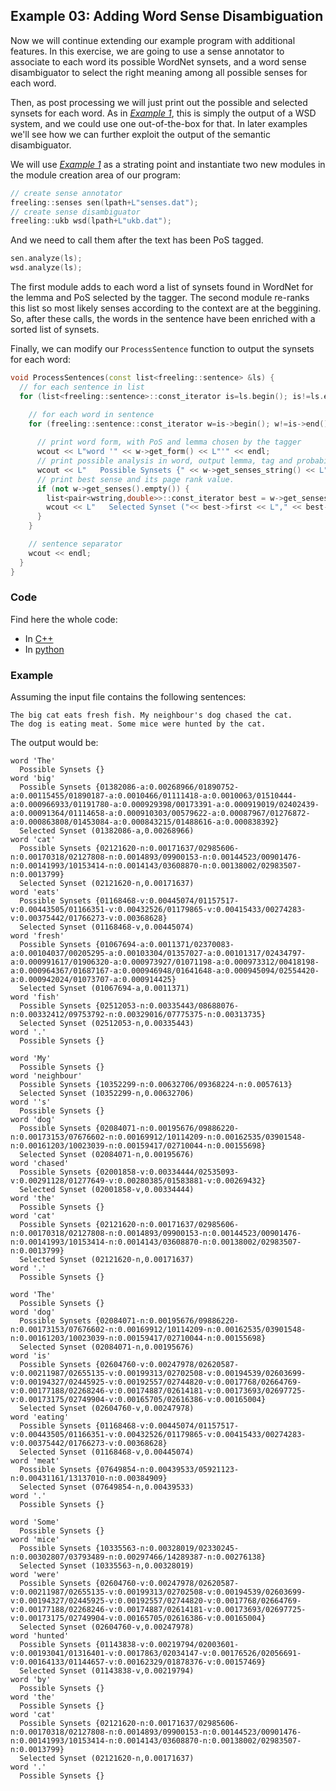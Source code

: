 
## Example 03: Adding Word Sense Disambiguation

Now we will continue extending our example program with additional features. In this exercise, we are going to use a sense annotator to associate to each word its possible WordNet synsets, and a word sense disambiguator to select the right meaning among all possible senses for each word.

Then, as post processing we will just print out the possible and selected synsets for each word.
As in [*Example 1*](example01.md), this is simply the output of a WSD system, and we could use one out-of-the-box for that. 
In later examples we'll see how we can further exploit the output of the semantic disambiguator.

We will use [*Example 1*](example01.md) as a strating point and instantiate two new modules in the module creation area of our program:
```C++
// create sense annotator
freeling::senses sen(lpath+L"senses.dat");
// create sense disambiguator
freeling::ukb wsd(lpath+L"ukb.dat");
```

And we need to call them after the text has been PoS tagged.
```C++
sen.analyze(ls);
wsd.analyze(ls);
```

The first module adds to each word a list of synsets found in WordNet for the lemma and PoS selected by the tagger. The second module re-ranks this list so most likely senses according to the context are at the beggining.
So, after these calls, the words in the sentence have been enriched with a sorted list of synsets.

Finally, we can modify our `ProcessSentence` function to output the synsets for each word:
```C++
void ProcessSentences(const list<freeling::sentence> &ls) {
  // for each sentence in list
  for (list<freeling::sentence>::const_iterator is=ls.begin(); is!=ls.end(); ++is) {

    // for each word in sentence
    for (freeling::sentence::const_iterator w=is->begin(); w!=is->end(); ++w) {
      
      // print word form, with PoS and lemma chosen by the tagger
      wcout << L"word '" << w->get_form() << L"'" << endl;
      // print possible analysis in word, output lemma, tag and probability
      wcout << L"   Possible Synsets {" << w->get_senses_string() << L"}" << endl;
      // print best sense and its page rank value.
	  if (not w->get_senses().empty()) {
        list<pair<wstring,double>>::const_iterator best = w->get_senses().begin();
        wcout << L"   Selected Synset ("<< best->first << L"," << best->second << L")"<< endl;
	  }
    }

    // sentence separator
    wcout << endl;
  }
}
```


### Code

Find here the whole code:

* In [C++](code/example03.cc.md)
* In [python](code/example03.py.md)


### Example

Assuming the input file contains the following sentences:

    The big cat eats fresh fish. My neighbour's dog chased the cat.
    The dog is eating meat. Some mice were hunted by the cat.

The output would be:
```
word 'The'
  Possible Synsets {}
word 'big'
  Possible Synsets {01382086-a:0.00268966/01890752-a:0.00115455/01890187-a:0.0010466/01111418-a:0.0010063/01510444-a:0.000966933/01191780-a:0.000929398/00173391-a:0.000919019/02402439-a:0.00091364/01114658-a:0.000910303/00579622-a:0.00087967/01276872-a:0.000863808/01453084-a:0.000843215/01488616-a:0.000838392}
  Selected Synset (01382086-a,0.00268966)
word 'cat'
  Possible Synsets {02121620-n:0.00171637/02985606-n:0.00170318/02127808-n:0.0014893/09900153-n:0.00144523/00901476-n:0.00141993/10153414-n:0.0014143/03608870-n:0.00138002/02983507-n:0.0013799}
  Selected Synset (02121620-n,0.00171637)
word 'eats'
  Possible Synsets {01168468-v:0.00445074/01157517-v:0.00443505/01166351-v:0.00432526/01179865-v:0.00415433/00274283-v:0.00375442/01766273-v:0.00368628}
  Selected Synset (01168468-v,0.00445074)
word 'fresh'
  Possible Synsets {01067694-a:0.0011371/02370083-a:0.00104037/00205295-a:0.00103304/01357027-a:0.00101317/02434797-a:0.000991617/01906320-a:0.000973927/01071198-a:0.000973312/00418198-a:0.000964367/01687167-a:0.000946948/01641648-a:0.000945094/02554420-a:0.000942024/01073707-a:0.000914425}
  Selected Synset (01067694-a,0.0011371)
word 'fish'
  Possible Synsets {02512053-n:0.00335443/08688076-n:0.00332412/09753792-n:0.00329016/07775375-n:0.00313735}
  Selected Synset (02512053-n,0.00335443)
word '.'
  Possible Synsets {}

word 'My'
  Possible Synsets {}
word 'neighbour'
  Possible Synsets {10352299-n:0.00632706/09368224-n:0.0057613}
  Selected Synset (10352299-n,0.00632706)
word ''s'
  Possible Synsets {}
word 'dog'
  Possible Synsets {02084071-n:0.00195676/09886220-n:0.00173153/07676602-n:0.00169912/10114209-n:0.00162535/03901548-n:0.00161203/10023039-n:0.00159417/02710044-n:0.00155698}
  Selected Synset (02084071-n,0.00195676)
word 'chased'
  Possible Synsets {02001858-v:0.00334444/02535093-v:0.00291128/01277649-v:0.00280385/01583881-v:0.00269432}
  Selected Synset (02001858-v,0.00334444)
word 'the'
  Possible Synsets {}
word 'cat'
  Possible Synsets {02121620-n:0.00171637/02985606-n:0.00170318/02127808-n:0.0014893/09900153-n:0.00144523/00901476-n:0.00141993/10153414-n:0.0014143/03608870-n:0.00138002/02983507-n:0.0013799}
  Selected Synset (02121620-n,0.00171637)
word '.'
  Possible Synsets {}

word 'The'
  Possible Synsets {}
word 'dog'
  Possible Synsets {02084071-n:0.00195676/09886220-n:0.00173153/07676602-n:0.00169912/10114209-n:0.00162535/03901548-n:0.00161203/10023039-n:0.00159417/02710044-n:0.00155698}
  Selected Synset (02084071-n,0.00195676)
word 'is'
  Possible Synsets {02604760-v:0.00247978/02620587-v:0.00211987/02655135-v:0.00199313/02702508-v:0.00194539/02603699-v:0.00194327/02445925-v:0.00192557/02744820-v:0.0017768/02664769-v:0.00177188/02268246-v:0.00174887/02614181-v:0.00173693/02697725-v:0.00173175/02749904-v:0.00165705/02616386-v:0.00165004}
  Selected Synset (02604760-v,0.00247978)
word 'eating'
  Possible Synsets {01168468-v:0.00445074/01157517-v:0.00443505/01166351-v:0.00432526/01179865-v:0.00415433/00274283-v:0.00375442/01766273-v:0.00368628}
  Selected Synset (01168468-v,0.00445074)
word 'meat'
  Possible Synsets {07649854-n:0.00439533/05921123-n:0.00431161/13137010-n:0.00384909}
  Selected Synset (07649854-n,0.00439533)
word '.'
  Possible Synsets {}

word 'Some'
  Possible Synsets {}
word 'mice'
  Possible Synsets {10335563-n:0.00328019/02330245-n:0.00302807/03793489-n:0.00297466/14289387-n:0.00276138}
  Selected Synset (10335563-n,0.00328019)
word 'were'
  Possible Synsets {02604760-v:0.00247978/02620587-v:0.00211987/02655135-v:0.00199313/02702508-v:0.00194539/02603699-v:0.00194327/02445925-v:0.00192557/02744820-v:0.0017768/02664769-v:0.00177188/02268246-v:0.00174887/02614181-v:0.00173693/02697725-v:0.00173175/02749904-v:0.00165705/02616386-v:0.00165004}
  Selected Synset (02604760-v,0.00247978)
word 'hunted'
  Possible Synsets {01143838-v:0.00219794/02003601-v:0.00193041/01316401-v:0.0017863/02034147-v:0.00176526/02056691-v:0.00164133/01144657-v:0.00162329/01878376-v:0.00157469}
  Selected Synset (01143838-v,0.00219794)
word 'by'
  Possible Synsets {}
word 'the'
  Possible Synsets {}
word 'cat'
  Possible Synsets {02121620-n:0.00171637/02985606-n:0.00170318/02127808-n:0.0014893/09900153-n:0.00144523/00901476-n:0.00141993/10153414-n:0.0014143/03608870-n:0.00138002/02983507-n:0.0013799}
  Selected Synset (02121620-n,0.00171637)
word '.'
  Possible Synsets {}
```
